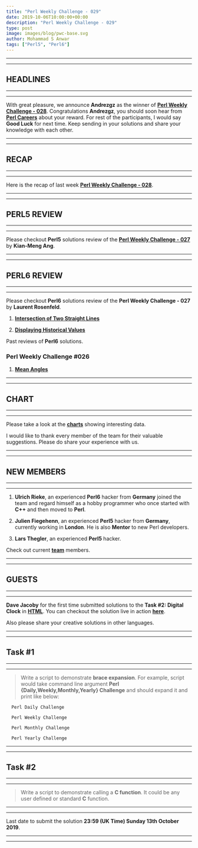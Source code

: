 ```yaml
---
title: "Perl Weekly Challenge - 029"
date: 2019-10-06T10:00:00+00:00
description: "Perl Weekly Challenge - 029"
type: post
image: images/blog/pwc-base.svg
author: Mohammad S Anwar
tags: ["Perl5", "Perl6"]
---
```

***
***

## HEADLINES

***
***

With great pleasure, we announce **Andrezgz** as the winner of [**Perl Weekly Challenge - 028**](/blog/perl-weekly-challenge-028). Congratulations **Andrezgz**, you should soon hear from **[Perl Careers](https://perl.careers/)** about your reward. For rest of the participants, I would say **Good Luck** for next time. Keep sending in your solutions and share your knowledge with each other.

***
***

## RECAP

***
***

Here is the recap of last week [**Perl Weekly Challenge - 028**](/blog/recap-challenge-028).

***
***

## PERL5 REVIEW

***
***

Please checkout **Perl5** solutions review of the [**Perl Weekly Challenge - 027**](/blog/review-challenge-027) by **Kian-Meng Ang**.

***
***

## PERL6 REVIEW

***
***

Please checkout **Perl6** solutions review of the **Perl Weekly Challenge - 027** by **Laurent Rosenfeld**.

1) [**Intersection of Two Straight Lines**](https://github.com/LaurentRosenfeld/Perl-6-Miscellaneous/blob/master/Challenges-in-Perl6/Intersection-point.md)

2) [**Displaying Historical Values**](https://github.com/LaurentRosenfeld/Perl-6-Miscellaneous/blob/master/Challenges-in-Perl6/Historical-values.md)

Past reviews of **Perl6** solutions.

### Perl Weekly Challenge #026

1) [**Mean Angles**](https://github.com/LaurentRosenfeld/Perl-6-Miscellaneous/blob/master/Challenges-in-Perl6/mean-angles.md)

***
***

## CHART

***
***

Please take a look at the [**charts**](/chart) showing interesting data.

I would like to thank every member of the team for their valuable suggestions. Please do share your experience with us.

***
***

## NEW MEMBERS

***
***

1) **Ulrich Rieke**, an experienced **Perl6** hacker from **Germany** joined the team and regard himself as a hobby programmer who once started with **C++** and then moved to **Perl**.

2) **Julien Fiegehenn**, an experienced **Perl5** hacker from **Germany**, currently working in **London**. He is also **Mentor** to new Perl developers.

3) **Lars Thegler**, an experienced **Perl5** hacker.

Check out current [**team**](/team) members.

***
***

## GUESTS

***
***

**Dave Jacoby** for the first time submitted solutions to the **Task #2: Digital Clock** in [**HTML**](https://github.com/manwar/perlweeklychallenge-club/blob/master/challenge-028/dave-jacoby/html/ch-2.html). You can checkout the solution live in action [**here**](https://jacoby.github.io/clock/).

Also please share your creative solutions in other languages.

***
***

## Task #1

***
***

> Write a script to demonstrate **brace expansion**. For example, script would take command line argument **Perl {Daily,Weekly,Monthly,Yearly} Challenge** and should expand it and print like below:

      Perl Daily Challenge

      Perl Weekly Challenge

      Perl Monthly Challenge

      Perl Yearly Challenge

***
***

## Task #2

***
***

> Write a script to demonstrate calling a **C function**. It could be any user defined or standard **C** function.

***
***

Last date to submit the solution **23:59 (UK Time) Sunday 13th October 2019**.

***
***
